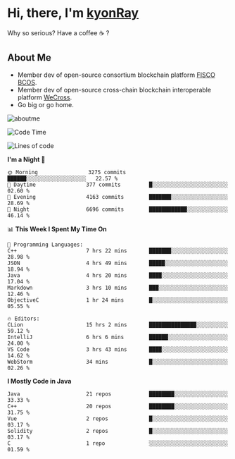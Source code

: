 # Hi, there, I'm [kyonRay](https://kyonRay.github.io)

Why so serious? Have a coffee ☕️ ?

## About Me

- Member dev of open-source consortium blockchain platform [FISCO BCOS](https://github.com/FISCO-BCOS).
- Member dev of open-source cross-chain blockchain interoperable platform [WeCross](https://github.com/WeBankBlockchain/WeCross).
- Go big or go home.

![aboutme](https://github-readme-stats.vercel.app/api?username=kyonRay&count_private=true&show_icons=true)

<!-- ![top-langs](https://github-readme-stats.vercel.app/api/top-langs/?username=kyonRay&layout=compact&hide=shell,html) -->

<!--START_SECTION:waka-->
![Code Time](http://img.shields.io/badge/Code%20Time-30%20hrs%2054%20mins-blue)

![Lines of code](https://img.shields.io/badge/From%20Hello%20World%20I%27ve%20Written-11.7%20million%20lines%20of%20code-blue)

**I'm a Night 🦉** 

```text
🌞 Morning                3275 commits        ██████░░░░░░░░░░░░░░░░░░░   22.57 % 
🌆 Daytime                377 commits         █░░░░░░░░░░░░░░░░░░░░░░░░   02.60 % 
🌃 Evening                4163 commits        ███████░░░░░░░░░░░░░░░░░░   28.69 % 
🌙 Night                  6696 commits        ████████████░░░░░░░░░░░░░   46.14 % 
```


📊 **This Week I Spent My Time On** 

```text
💬 Programming Languages: 
C++                      7 hrs 22 mins       ███████░░░░░░░░░░░░░░░░░░   28.98 % 
JSON                     4 hrs 49 mins       █████░░░░░░░░░░░░░░░░░░░░   18.94 % 
Java                     4 hrs 20 mins       ████░░░░░░░░░░░░░░░░░░░░░   17.04 % 
Markdown                 3 hrs 10 mins       ███░░░░░░░░░░░░░░░░░░░░░░   12.46 % 
ObjectiveC               1 hr 24 mins        █░░░░░░░░░░░░░░░░░░░░░░░░   05.55 % 

🔥 Editors: 
CLion                    15 hrs 2 mins       ███████████████░░░░░░░░░░   59.12 % 
IntelliJ                 6 hrs 6 mins        ██████░░░░░░░░░░░░░░░░░░░   24.00 % 
VS Code                  3 hrs 43 mins       ████░░░░░░░░░░░░░░░░░░░░░   14.62 % 
WebStorm                 34 mins             █░░░░░░░░░░░░░░░░░░░░░░░░   02.26 % 
```

**I Mostly Code in Java** 

```text
Java                     21 repos            ████████░░░░░░░░░░░░░░░░░   33.33 % 
C++                      20 repos            ████████░░░░░░░░░░░░░░░░░   31.75 % 
Vue                      2 repos             █░░░░░░░░░░░░░░░░░░░░░░░░   03.17 % 
Solidity                 2 repos             █░░░░░░░░░░░░░░░░░░░░░░░░   03.17 % 
C                        1 repo              ░░░░░░░░░░░░░░░░░░░░░░░░░   01.59 % 
```




<!--END_SECTION:waka-->
